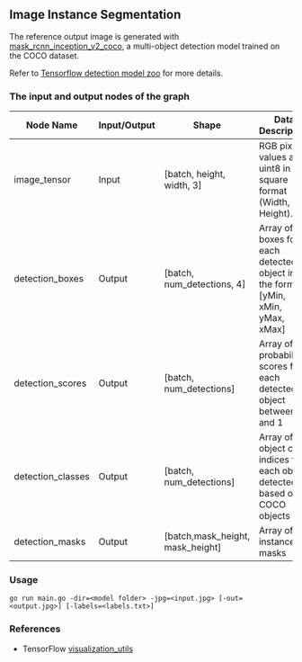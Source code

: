 ## Image Instance Segmentation

The reference output image is generated with [mask_rcnn_inception_v2_coco](http://download.tensorflow.org/models/object_detection/mask_rcnn_inception_v2_coco_2018_01_28.tar.gz), a multi-object detection model trained on the COCO dataset.

Refer to [Tensorflow detection model zoo](https://github.com/tensorflow/models/blob/477ed41e7e4e8a8443bc633846eb01e2182dc68a/object_detection/g3doc/detection_model_zoo.md) for more details.

### The input and output nodes of the graph

| Node Name         | Input/Output | Shape                            | Data Description                                                               |
| ----------------- | ------------ | -------------------------------- | ------------------------------------------------------------------------------ |
| image_tensor      | Input        | [batch, height, width, 3]        | RGB pixel values as uint8 in a square format (Width, Height).                  |
| detection_boxes   | Output       | [batch, num_detections, 4]       | Array of boxes for each detected object in the format [yMin, xMin, yMax, xMax] |
| detection_scores  | Output       | [batch, num_detections]          | Array of probability scores for each detected object between 0 and 1           |
| detection_classes | Output       | [batch, num_detections]          | Array of object class indices for each object detected based on COCO objects   |
| detection_masks   | Output       | [batch,mask_height, mask_height] | Array of instance masks                                                        |

### Usage

`go run main.go -dir=<model folder> -jpg=<input.jpg> [-out=<output.jpg>] [-labels=<labels.txt>]`

### References

- TensorFlow [visualization_utils](https://github.com/tensorflow/models/blob/master/research/object_detection/utils/visualization_utils.py)